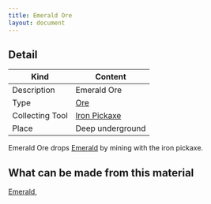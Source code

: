 ```yaml
---
title: Emerald Ore
layout: document
---
```

## Detail

|Kind|Content|
|---|---|
|Description|Emerald Ore|
|Type|[Ore](Ore)|
|Collecting Tool|[Iron Pickaxe](Iron_Pickaxe)|
|Place|Deep underground|

Emerald Ore drops [Emerald](Emerald) by mining with the iron pickaxe.

## What can be made from this material

[Emerald](Emerald),
